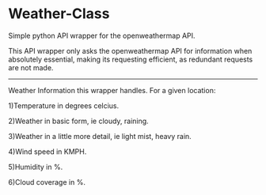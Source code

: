 # Weather-Class

Simple python API wrapper for the openweathermap API.

This API wrapper only asks the openweathermap API for information when
absolutely essential, making its requesting efficient, as redundant requests
are not made.

-----------------------------------------------------------------------------

Weather Information this wrapper handles.
For a given location:


1)Temperature in degrees celcius.

2)Weather in basic form, ie cloudy, raining.

3)Weather in a little more detail, ie light mist, heavy rain.

4)Wind speed in KMPH.

5)Humidity in %.

6)Cloud coverage in %.
